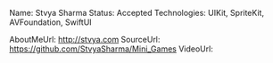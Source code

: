 Name: Stvya Sharma
Status: Accepted
Technologies: UIKit, SpriteKit, AVFoundation, SwiftUI

AboutMeUrl: http://stvya.com
SourceUrl: https://github.com/StvyaSharma/Mini_Games
VideoUrl: 

<!---
EXAMPLE
Name: John Appleseed
Status: Submitted <or> Winner <or> Distinguished <or> Rejected
Technologies: SwiftUI, RealityKit, CoreGraphic

AboutMeUrl: https://linkedin.com/in/johnappleseed
SourceUrl: https://github.com/johnappleseed/wwdc2025
VideoUrl: https://youtu.be/ABCDE123456
-->
